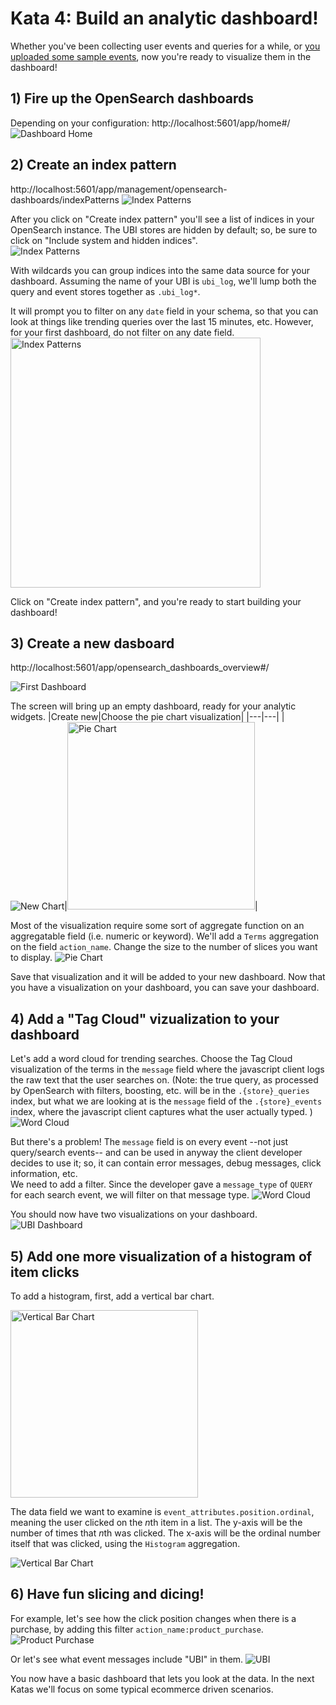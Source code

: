 # Kata 4: Build an analytic dashboard!
Whether you've been collecting user events and queries for a while, or [you uploaded some sample events](003_import_preexisting_event_data.md), now you're ready to visualize them in the dashboard!


## 1) Fire up the OpenSearch dashboards
Depending on your configuration: http://localhost:5601/app/home#/
![Dashboard Home](images/home.png "Dashboards")

## 2) Create an index pattern
http://localhost:5601/app/management/opensearch-dashboards/indexPatterns
![Index Patterns](images/index_pattern1.png "Index Patterns")

After you click on "Create index pattern" you'll see a list of indices in your OpenSearch instance.  The UBI stores are hidden by default; so, be sure to click on "Include system and hidden indices".  
![Index Patterns](images/index_pattern2.png "Index Patterns")

With wildcards you can group indices into the same data source for your dashboard.  Assuming the name of your UBI is `ubi_log`, we'll lump both the query and event stores together as `.ubi_log*`.

It will prompt you to filter on any `date` field in your schema, so that you can look at things like trending queries over the last 15 minutes, etc.  However, for your first dashboard, do not filter on any date field. 
<img src="images/index_pattern3.png" alt="Index Patterns" width="400"/>


 Click on "Create index pattern", and you're ready to start building your dashboard!

## 3) Create a new dasboard
http://localhost:5601/app/opensearch_dashboards_overview#/

![First Dashboard](images/first_dashboard.png "First Dashboard")

The screen will bring up an empty dashboard, ready for your analytic widgets.
|Create new|Choose the pie chart visualization|
|---|---|
|![New Chart](images/new_widget.png "New Chart")|<img src="images/visualizations.png" alt="Pie Chart" width="300"/>|

Most of the visualization require some sort of aggregate function on an aggregatable field (i.e. numeric or keyword).  We'll add a `Terms` aggregation on the field `action_name`.  Change the size to the number of slices you want to display.
![Pie Chart](images/pie.png "Pie Chart")

Save that visualization and it will be added to your new dashboard.  Now that you have a visualization on your dashboard, you can save your dashboard.

## 4) Add a "Tag Cloud" vizualization to your dashboard
Let's add a word cloud for trending searches.  Choose the Tag Cloud visualization of the terms in the `message` field where the javascript client logs the raw text that the user searches on.  (Note: the true query, as processed by OpenSearch with filters, boosting, etc. will be in the `.{store}_queries` index, but what we are looking at is the `message` field of the `.{store}_events` index, where the javascript client captures what the user actually typed. )
![Word Cloud](images/tag_cloud1.png "Word Cloud")

But there's a problem!  The `message` field is on every event --not just query/search events-- and can be used in anyway the client developer decides to use it; so, it can contain error messages, debug messages, click information, etc.  
We need to add a filter.  Since the developer gave a `message_type` of `QUERY` for each search event, we will filter on that message type. 
![Word Cloud](images/tag_cloud2.png "Word Cloud")

You should now have two visualizations on your dashboard.
![UBI Dashboard](images/dashboard2.png "UBI Dashboard")

## 5) Add one more visualization of a histogram of item clicks
To add a histogram, first, add a vertical bar chart.

<img src="images/visualizations2.png" alt="Vertical Bar Chart" width="300"/>

The data field we want to examine is `event_attributes.position.ordinal`, meaning the user clicked on the *n*th item in a list.  The y-axis will be the number of times that *n*th was clicked.  The x-axis will be the ordinal number itself that was clicked, using the `Histogram` aggregation.

![Vertical Bar Chart](images/histogram.png "Vertical Bar Chart")

## 6) Have fun slicing and dicing!
For example, let's see how the click position changes when there is a purchase, by adding this filter `action_name:product_purchase`.
![Product Purchase](images/product_purchase.png "Product Purchase")

Or let's see what event messages include "UBI" in them.
![UBI](images/ubi.png "UBI")

You now have a basic dashboard that lets you look at the data.  In the next Katas we'll focus on some typical ecommerce driven scenarios.
